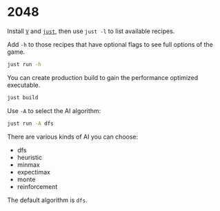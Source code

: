 # 2048

Install [`V`](https://github.com/vlang/v) and [`just`](https://github.com/casey/just), then use `just -l` to list available recipes.

Add `-h` to those recipes that have optional flags to see full options of the game.

```bash
just run -h
```

You can create production build to gain the performance optimized executable.

```bash
just build
```

Use `-A` to select the AI algorithm:

```bash
just run -A dfs
```

There are various kinds of AI you can choose:

- dfs
- heuristic
- minmax
- expectimax
- monte
- reinforcement

The default algorithm is `dfs`.
